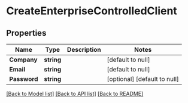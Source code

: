 # CreateEnterpriseControlledClient

## Properties
Name | Type | Description | Notes
------------ | ------------- | ------------- | -------------
**Company** | **string** |  | [default to null]
**Email** | **string** |  | [default to null]
**Password** | **string** |  | [optional] [default to null]

[[Back to Model list]](../README.md#documentation-for-models) [[Back to API list]](../README.md#documentation-for-api-endpoints) [[Back to README]](../README.md)


